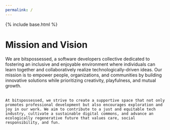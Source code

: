 ```yaml
---
permalink: /
---
```


{% include base.html %}

# Mission and Vision

<div class="container-medium">
  <div class="grid-item">
    We are bitspossessed, a software developers collective dedicated to fostering an inclusive and enjoyable environment where individuals can learn together and collaboratively realize technologically-driven ideas. Our mission is to empower people, organizations, and communities by building innovative solutions while prioritizing creativity, playfulness, and mutual growth.<br><br>

    At bitspossessed, we strive to create a supportive space that not only promotes professional development but also encourages exploration and joy in our work. We aim to contribute to a just and equitable tech industry, cultivate a sustainable digital commons, and advance an ecologically regenerative future that values care, social responsibility, and fun.

  </div>
</div>
